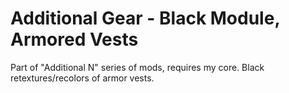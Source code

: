 # Additional Gear - Black Module, Armored Vests
Part of "Additional N" series of mods, requires my core. Black retextures/recolors of armor vests.